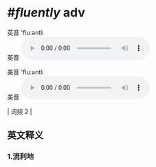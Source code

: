 # ***\#fluently*** adv
英音 'fluːəntli  
英音
<audio src="./media/fluently1.aac" controls="controls"></audio>

美音 'fluːəntli  
美音
<audio src="./media/fluently2.aac" controls="controls"></audio>



| 词频 2 |  

英文释义
---
### 1.**流利地**  


